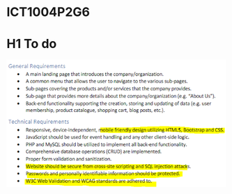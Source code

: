 # ICT1004P2G6
# H1 To do
![alt text](https://github.com/kevinnivekkevin/ICT1004P2G6/blob/main/githubImages/Capture.PNG?raw=true)
